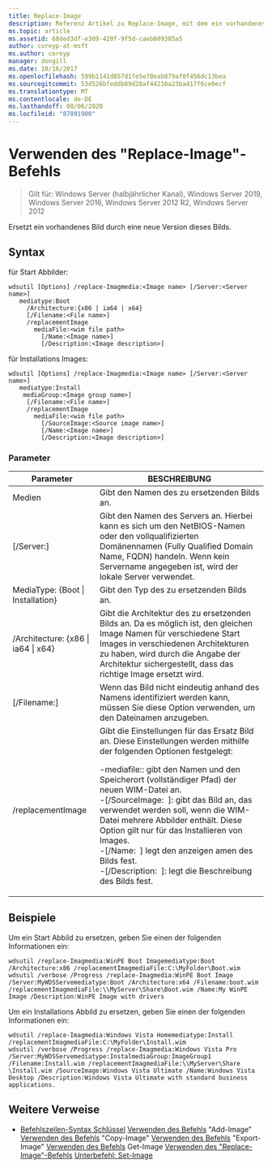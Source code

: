 ```yaml
---
title: Replace-Image
description: Referenz Artikel zu Replace-Image, mit dem ein vorhandenes Image durch eine neue Version dieses Images ersetzt wird.
ms.topic: article
ms.assetid: 68ded3df-e309-420f-9f5d-caeb609385a5
author: coreyp-at-msft
ms.author: coreyp
manager: dongill
ms.date: 10/16/2017
ms.openlocfilehash: 599b1141d857d1fe5e70eab879af0f456dc13bea
ms.sourcegitcommit: 53d526bfeddb89d28af44210a23ba417f6ce0ecf
ms.translationtype: MT
ms.contentlocale: de-DE
ms.lasthandoff: 08/06/2020
ms.locfileid: "87891900"
---
```

# <a name="using-the-replace-image-command"></a>Verwenden des "Replace-Image"-Befehls

> Gilt für: Windows Server (halbjährlicher Kanal), Windows Server 2019, Windows Server 2016, Windows Server 2012 R2, Windows Server 2012

Ersetzt ein vorhandenes Bild durch eine neue Version dieses Bilds.
## <a name="syntax"></a>Syntax
für Start Abbilder:
```
wdsutil [Options] /replace-Imagmedia:<Image name> [/Server:<Server name>]
   mediatype:Boot
     /Architecture:{x86 | ia64 | x64}
     [/Filename:<File name>]
     /replacementImage
       mediaFile:<wim file path>
         [/Name:<Image name>]
         [/Description:<Image description>]
```
für Installations Images:
```
wdsutil [Options] /replace-Imagmedia:<Image name> [/Server:<Server name>]
   mediatype:Install
    mediaGroup:<Image group name>]
     [/Filename:<File name>]
     /replacementImage
       mediaFile:<wim file path>
         [/SourceImage:<Source image name>]
         [/Name:<Image name>]
         [/Description:<Image description>]
```
### <a name="parameters"></a>Parameter
|Parameter|BESCHREIBUNG|
|-------|--------|
Medien<Image name>|Gibt den Namen des zu ersetzenden Bilds an.|
|[/Server:<Server name>]|Gibt den Namen des Servers an. Hierbei kann es sich um den NetBIOS-Namen oder den vollqualifizierten Domänennamen (Fully Qualified Domain Name, FQDN) handeln. Wenn kein Servername angegeben ist, wird der lokale Server verwendet.|
MediaType: {Boot &#124; Installation}|Gibt den Typ des zu ersetzenden Bilds an.|
|/Architecture: {x86 &#124; ia64 &#124; x64}|Gibt die Architektur des zu ersetzenden Bilds an. Da es möglich ist, den gleichen Image Namen für verschiedene Start Images in verschiedenen Architekturen zu haben, wird durch die Angabe der Architektur sichergestellt, dass das richtige Image ersetzt wird.|
|[/Filename:<File name>]|Wenn das Bild nicht eindeutig anhand des Namens identifiziert werden kann, müssen Sie diese Option verwenden, um den Dateinamen anzugeben.|
|/replacementImage|Gibt die Einstellungen für das Ersatz Bild an. Diese Einstellungen werden mithilfe der folgenden Optionen festgelegt:<p>-mediafile:: <file path> gibt den Namen und den Speicherort (vollständiger Pfad) der neuen WIM-Datei an.<br />-[/SourceImage: <image name> ]: gibt das Bild an, das verwendet werden soll, wenn die WIM-Datei mehrere Abbilder enthält. Diese Option gilt nur für das Installieren von Images.<br />-[/Name: <Image name> ] legt den anzeigen amen des Bilds fest.<br />-[/Description: <Image description> ]: legt die Beschreibung des Bilds fest.|
## <a name="examples"></a>Beispiele
Um ein Start Abbild zu ersetzen, geben Sie einen der folgenden Informationen ein:
```
wdsutil /replace-Imagmedia:WinPE Boot Imagemediatype:Boot /Architecture:x86 /replacementImagmediaFile:C:\MyFolder\Boot.wim
wdsutil /verbose /Progress /replace-Imagmedia:WinPE Boot Image /Server:MyWDSServemediatype:Boot /Architecture:x64 /Filename:boot.wim
/replacementImagmediaFile:\\MyServer\Share\Boot.wim /Name:My WinPE Image /Description:WinPE Image with drivers
```
Um ein Installations Abbild zu ersetzen, geben Sie einen der folgenden Informationen ein:
```
wdsutil /replace-Imagmedia:Windows Vista Homemediatype:Install /replacementImagmediaFile:C:\MyFolder\Install.wim
wdsutil /verbose /Progress /replace-Imagmedia:Windows Vista Pro /Server:MyWDSServemediatype:InstalmediaGroup:ImageGroup1
/Filename:Install.wim /replacementImagmediaFile:\\MyServer\Share \Install.wim /SourceImage:Windows Vista Ultimate /Name:Windows Vista Desktop /Description:Windows Vista Ultimate with standard business applications.
```
## <a name="additional-references"></a>Weitere Verweise
- [Befehlszeilen-Syntax Schlüssel](command-line-syntax-key.md) 
 [Verwenden des Befehls](using-the-add-image-command.md) 
 "Add-Image" [Verwenden des Befehls](using-the-copy-image-command.md) 
 "Copy-Image" [Verwenden des Befehls](using-the-export-image-command.md) 
 "Export-Image" [Verwenden des Befehls](using-the-get-image-command.md) 
 Get-Image [Verwenden des "Replace-Image"-Befehls](using-the-replace-image-command.md) 
 [Unterbefehl: Set-Image](subcommand-set-image.md)
